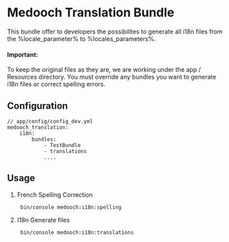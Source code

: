 # Medooch Translation Bundle

This bundle offer to developers the possibilites to generate all i18n files from the %locale_parameter% to %locales_parameters%.

#### Important:
To keep the original files as they are, we are working under the app / Resources directory. You must override any bundles you want to generate i18n files or correct spelling errors.

Configuration
----
    // app/config/config_dev.yml
    medooch_translation:
        i18n:
            bundles:
                - TestBundle
                - translations
                ....

Usage
----
1. French Spelling Correction
    
        bin/console medooch:i18n:spelling
    
2. I18n Generate files
    
        bin/console medooch:i18n:translations
